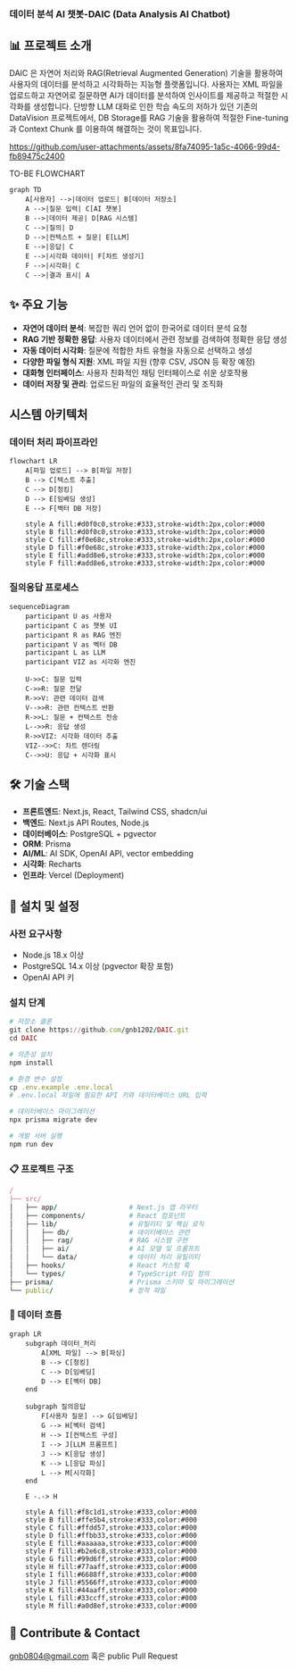 ### 데이터 분석 AI 챗봇-DAIC (Data Analysis AI Chatbot)

## 📊 프로젝트 소개

DAIC 은 자연어 처리와 RAG(Retrieval Augmented Generation) 기술을 활용하여 사용자의 데이터를 분석하고 시각화하는 지능형 플랫폼입니다. 사용자는 XML 파일을 업로드하고 자연어로 질문하면 AI가 데이터를 분석하여 인사이트를 제공하고 적절한 시각화를 생성합니다.
단방향 LLM 대화로 인한 학습 속도의 저하가 있던 기존의 DataVision 프로젝트에서, DB Storage를 RAG 기술을 활용하여 적절한 Fine-tuning 과 Context Chunk 를 이용하여 해결하는 것이 목표입니다.

https://github.com/user-attachments/assets/8fa74095-1a5c-4066-99d4-fb89475c2400

TO-BE FLOWCHART
```mermaid
graph TD
    A[사용자] -->|데이터 업로드| B[데이터 저장소]
    A -->|질문 입력| C[AI 챗봇]
    B -->|데이터 제공| D[RAG 시스템]
    C -->|질의| D
    D -->|컨텍스트 + 질문| E[LLM]
    E -->|응답| C
    E -->|시각화 데이터| F[차트 생성기]
    F -->|시각화| C
    C -->|결과 표시| A
```
## ✨ 주요 기능

- **자연어 데이터 분석**: 복잡한 쿼리 언어 없이 한국어로 데이터 분석 요청
- **RAG 기반 정확한 응답**: 사용자 데이터에서 관련 정보를 검색하여 정확한 응답 생성
- **자동 데이터 시각화**: 질문에 적합한 차트 유형을 자동으로 선택하고 생성
- **다양한 파일 형식 지원**: XML 파일 지원 (향후 CSV, JSON 등 확장 예정)
- **대화형 인터페이스**: 사용자 친화적인 채팅 인터페이스로 쉬운 상호작용
- **데이터 저장 및 관리**: 업로드된 파일의 효율적인 관리 및 조직화

## 시스템 아키텍처

### 데이터 처리 파이프라인

```mermaid
flowchart LR
    A[파일 업로드] --> B[파일 저장]
    B --> C[텍스트 추출]
    C --> D[청킹]
    D --> E[임베딩 생성]
    E --> F[벡터 DB 저장]
    
    style A fill:#d0f0c0,stroke:#333,stroke-width:2px,color:#000
    style B fill:#d0f0c0,stroke:#333,stroke-width:2px,color:#000
    style C fill:#f0e68c,stroke:#333,stroke-width:2px,color:#000
    style D fill:#f0e68c,stroke:#333,stroke-width:2px,color:#000
    style E fill:#add8e6,stroke:#333,stroke-width:2px,color:#000
    style F fill:#add8e6,stroke:#333,stroke-width:2px,color:#000
```

### 질의응답 프로세스
```mermaid
sequenceDiagram
    participant U as 사용자
    participant C as 챗봇 UI
    participant R as RAG 엔진
    participant V as 벡터 DB
    participant L as LLM
    participant VIZ as 시각화 엔진
    
    U->>C: 질문 입력
    C->>R: 질문 전달
    R->>V: 관련 데이터 검색
    V-->>R: 관련 컨텍스트 반환
    R->>L: 질문 + 컨텍스트 전송
    L-->>R: 응답 생성
    R->>VIZ: 시각화 데이터 추출
    VIZ-->>C: 차트 렌더링
    C-->>U: 응답 + 시각화 표시
```


## 🛠️ 기술 스택

- **프론트엔드**: Next.js, React, Tailwind CSS, shadcn/ui
- **백엔드**: Next.js API Routes, Node.js
- **데이터베이스**: PostgreSQL + pgvector
- **ORM**: Prisma
- **AI/ML**: AI SDK, OpenAI API, vector embedding
- **시각화**: Recharts
- **인프라**: Vercel (Deployment)


## 🚀 설치 및 설정

### 사전 요구사항

- Node.js 18.x 이상
- PostgreSQL 14.x 이상 (pgvector 확장 포함)
- OpenAI API 키

### 설치 단계

```ruby
# 저장소 클론
git clone https://github.com/gnb1202/DAIC.git
cd DAIC

# 의존성 설치
npm install

# 환경 변수 설정
cp .env.example .env.local
# .env.local 파일에 필요한 API 키와 데이터베이스 URL 입력

# 데이터베이스 마이그레이션
npx prisma migrate dev

# 개발 서버 실행
npm run dev
```

### 📋 프로젝트 구조
```ruby
/
├── src/
│   ├── app/                  # Next.js 앱 라우터
│   ├── components/           # React 컴포넌트
│   ├── lib/                  # 유틸리티 및 핵심 로직
│   │   ├── db/               # 데이터베이스 관련
│   │   ├── rag/              # RAG 시스템 구현
│   │   ├── ai/               # AI 모델 및 프롬프트
│   │   └── data/             # 데이터 처리 유틸리티
│   ├── hooks/                # React 커스텀 훅
│   └── types/                # TypeScript 타입 정의
├── prisma/                   # Prisma 스키마 및 마이그레이션
└── public/                   # 정적 파일
```

### 🔄 데이터 흐름
```mermaid
graph LR
    subgraph 데이터_처리
        A[XML 파일] --> B[파싱]
        B --> C[청킹]
        C --> D[임베딩]
        D --> E[벡터 DB]
    end
    
    subgraph 질의응답
        F[사용자 질문] --> G[임베딩]
        G --> H[벡터 검색]
        H --> I[컨텍스트 구성]
        I --> J[LLM 프롬프트]
        J --> K[응답 생성]
        K --> L[응답 파싱]
        L --> M[시각화]
    end
    
    E -.-> H
    
    style A fill:#f8c1d1,stroke:#333,color:#000
    style B fill:#ffe5b4,stroke:#333,color:#000
    style C fill:#ffdd57,stroke:#333,color:#000
    style D fill:#ffbb33,stroke:#333,color:#000
    style E fill:#aaaaaa,stroke:#333,color:#000
    style F fill:#b2e6c8,stroke:#333,color:#000
    style G fill:#99d6ff,stroke:#333,color:#000
    style H fill:#77aaff,stroke:#333,color:#000
    style I fill:#6688ff,stroke:#333,color:#000
    style J fill:#5566ff,stroke:#333,color:#000
    style K fill:#44aaff,stroke:#333,color:#000
    style L fill:#33ccff,stroke:#333,color:#000
    style M fill:#a0d8ef,stroke:#333,color:#000
```

## 🤝 Contribute & Contact
gnb0804@gmail.com 혹은 public Pull Request
